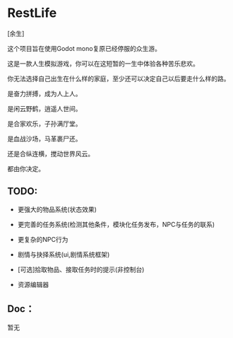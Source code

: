 # RestLife

[余生]

这个项目旨在使用Godot mono复原已经停服的众生游。

这是一款人生模拟游戏，你可以在这短暂的一生中体验各种苦乐悲欢。



你无法选择自己出生在什么样的家庭，至少还可以决定自己以后要走什么样的路。

是奋力拼搏，成为人上人。

是闲云野鹤，逍遥人世间。

是合家欢乐，子孙满厅堂。

是血战沙场，马革裹尸还。

还是合纵连横，搅动世界风云。

都由你决定。



## TODO:

- 更强大的物品系统(状态效果)

- 更完善的任务系统(检测其他条件，模块化任务发布，NPC与任务的联系)

- 更复杂的NPC行为

- 剧情与抉择系统(ui,剧情系统框架)

- [可选]拾取物品、接取任务时的提示(非控制台)
  
- 资源编辑器


## Doc：

  暂无
